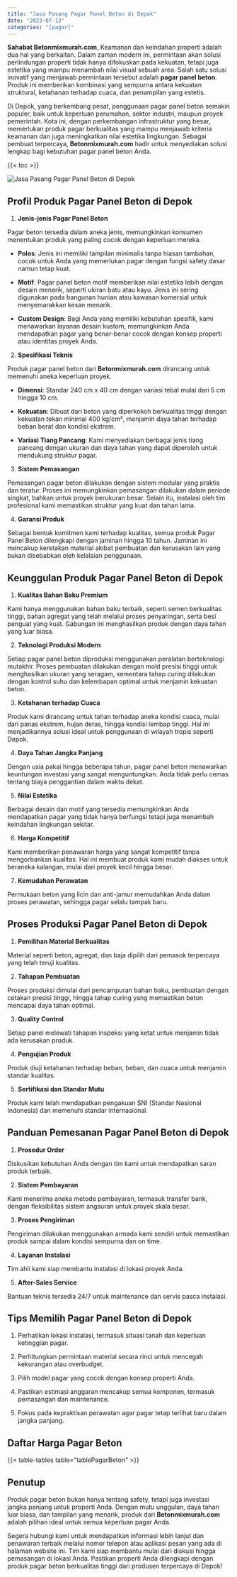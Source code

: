 ```yaml
---
title: "Jasa Pasang Pagar Panel Beton di Depok"
date: "2023-07-13"
categories: "[pagar]"
---
```


**Sahabat Betonmixmurah.com**, Keamanan dan keindahan properti adalah dua hal yang berkaitan. Dalam zaman modern ini, permintaan akan solusi perlindungan properti tidak hanya difokuskan pada kekuatan, tetapi juga estetika yang mampu menambah nilai visual sebuah area. Salah satu solusi inovatif yang menjawab permintaan tersebut adalah **pagar panel beton**. Produk ini memberikan kombinasi yang sempurna antara kekuatan struktural, ketahanan terhadap cuaca, dan penampilan yang estetis.  

Di Depok, yang berkembang pesat, penggunaan pagar panel beton semakin populer, baik untuk keperluan perumahan, sektor industri, maupun proyek pemerintah. Kota ini, dengan perkembangan infrastruktur yang besar, memerlukan produk pagar berkualitas yang mampu menjawab kriteria keamanan dan juga meningkatkan nilai estetika lingkungan. Sebagai pembuat terpercaya, **Betonmixmurah.com** hadir untuk menyediakan solusi lengkap bagi kebutuhan pagar panel beton Anda.

{{< toc >}}

![Jasa Pasang Pagar Panel Beton di Depok](/images/pagar/pagar-beton-26.jpg)

## Profil Produk Pagar Panel Beton di Depok

1. **Jenis-jenis Pagar Panel Beton**  

Pagar beton tersedia dalam aneka jenis, memungkinkan konsumen menentukan produk yang paling cocok dengan keperluan mereka.  

- **Polos**: Jenis ini memiliki tampilan minimalis tanpa hiasan tambahan, cocok untuk Anda yang memerlukan pagar dengan fungsi safety dasar namun tetap kuat.  

- **Motif**: Pagar panel beton motif memberikan nilai estetika lebih dengan desain menarik, seperti ukiran batu atau kayu. Jenis ini sering digunakan pada bangunan hunian atau kawasan komersial untuk menyemarakkan kesan menarik.  

- **Custom Design**: Bagi Anda yang memiliki kebutuhan spesifik, kami menawarkan layanan desain kustom, memungkinkan Anda mendapatkan pagar yang benar-benar cocok dengan konsep properti atau identitas proyek Anda.  

2. **Spesifikasi Teknis**  

Produk pagar panel beton dari **Betonmixmurah.com** dirancang untuk memenuhi aneka keperluan proyek.  

- **Dimensi**: Standar 240 cm x 40 cm dengan variasi tebal mulai dari 5 cm hingga 10 cm.  

- **Kekuatan**: Dibuat dari beton yang diperkokoh berkualitas tinggi dengan kekuatan tekan minimal 400 kg/cm², menjamin daya tahan terhadap beban berat dan kondisi ekstrem.  

- **Variasi Tiang Pancang**: Kami menyediakan berbagai jenis tiang pancang dengan ukuran dan daya tahan yang dapat diperoleh untuk mendukung struktur pagar.  

3. **Sistem Pemasangan**  

Pemasangan pagar beton dilakukan dengan sistem modular yang praktis dan teratur. Proses ini memungkinkan pemasangan dilakukan dalam periode singkat, bahkan untuk proyek berukuran besar. Selain itu, instalasi oleh tim profesional kami memastikan struktur yang kuat dan tahan lama.  

4. **Garansi Produk**  

Sebagai bentuk komitmen kami terhadap kualitas, semua produk Pagar Panel Beton dilengkapi dengan jaminan hingga 10 tahun. Jaminan ini mencakup keretakan material akibat pembuatan dan kerusakan lain yang bukan disebabkan oleh kelalaian penggunaan.

## Keunggulan Produk Pagar Panel Beton di Depok 

1. **Kualitas Bahan Baku Premium**  

Kami hanya menggunakan bahan baku terbaik, seperti semen berkualitas tinggi, bahan agregat yang telah melalui proses penyaringan, serta besi penguat yang kuat. Gabungan ini menghasilkan produk dengan daya tahan yang luar biasa.  

2. **Teknologi Produksi Modern**  

Setiap pagar panel beton diproduksi menggunakan peralatan berteknologi mutakhir. Proses pembuatan dilakukan dengan mold presisi tinggi untuk menghasilkan ukuran yang seragam, sementara tahap curing dilakukan dengan kontrol suhu dan kelembapan optimal untuk menjamin kekuatan beton.  

3. **Ketahanan terhadap Cuaca**  

Produk kami dirancang untuk tahan terhadap aneka kondisi cuaca, mulai dari panas ekstrem, hujan deras, hingga kondisi lembap tinggi. Hal ini menjadikannya solusi ideal untuk penggunaan di wilayah tropis seperti Depok.  

4. **Daya Tahan Jangka Panjang**  

Dengan usia pakai hingga beberapa tahun, pagar panel beton menawarkan keuntungan investasi yang sangat menguntungkan. Anda tidak perlu cemas tentang biaya penggantian dalam waktu dekat.  

5. **Nilai Estetika**  

Berbagai desain dan motif yang tersedia memungkinkan Anda mendapatkan pagar yang tidak hanya berfungsi tetapi juga menambah keindahan lingkungan sekitar.  

6. **Harga Kompetitif**  

Kami memberikan penawaran harga yang sangat kompetitif tanpa mengorbankan kualitas. Hal ini membuat produk kami mudah diakses untuk beraneka kalangan, mulai dari proyek kecil hingga besar.  

7. **Kemudahan Perawatan**  

Permukaan beton yang licin dan anti-jamur memudahkan Anda dalam proses perawatan, sehingga pagar selalu tampak baru.

## Proses Produksi Pagar Panel Beton di Depok

1. **Pemilihan Material Berkualitas**  

Material seperti beton, agregat, dan baja dipilih dari pemasok terpercaya yang telah teruji kualitas.

2. **Tahapan Pembuatan**  

Proses produksi dimulai dari pencampuran bahan baku, pembuatan dengan cetakan presisi tinggi, hingga tahap curing yang memastikan beton mencapai daya tahan optimal.

3. **Quality Control**  

Setiap panel melewati tahapan inspeksi yang ketat untuk menjamin tidak ada kerusakan produk.

4. **Pengujian Produk**  

Produk diuji ketahanan terhadap beban, beban, dan cuaca untuk menjamin standar kualitas.

5. **Sertifikasi dan Standar Mutu**  

Produk kami telah mendapatkan pengakuan SNI (Standar Nasional Indonesia) dan memenuhi standar internasional.

## Panduan Pemesanan Pagar Panel Beton di Depok

1. **Prosedur Order**  

Diskusikan kebutuhan Anda dengan tim kami untuk mendapatkan saran produk terbaik.

2. **Sistem Pembayaran**  

Kami menerima aneka metode pembayaran, termasuk transfer bank, dengan fleksibilitas sistem angsuran untuk proyek skala besar.

3. **Proses Pengiriman**  

Pengiriman dilakukan menggunakan armada kami sendiri untuk memastikan produk sampai dalam kondisi sempurna dan on time.

4. **Layanan Instalasi**  

Tim ahli kami siap membantu instalasi di lokasi proyek Anda.

5. **After-Sales Service**  

Bantuan teknis tersedia 24/7 untuk maintenance dan servis pasca instalasi.

## Tips Memilih Pagar Panel Beton di Depok

1. Perhatikan lokasi instalasi, termasuk situasi tanah dan keperluan ketinggian pagar.  

2. Perhitungkan permintaan material secara rinci untuk mencegah kekurangan atau overbudget.  

3. Pilih model pagar yang cocok dengan konsep properti Anda.  

4. Pastikan estimasi anggaran mencakup semua komponen, termasuk pemasangan dan maintenance.  

5. Fokus pada kepraktisan perawatan agar pagar tetap terlihat baru dalam jangka panjang.

## Daftar Harga Pagar Beton

{{< table-tables table="tablePagarBeton" >}}

## Penutup

Produk pagar beton bukan hanya tentang safety, tetapi juga investasi jangka panjang untuk properti Anda. Dengan mutu unggulan, daya tahan luar biasa, dan tampilan yang menarik, produk dari **Betonmixmurah.com** adalah pilihan ideal untuk semua keperluan pagar Anda.  

Segera hubungi kami untuk mendapatkan informasi lebih lanjut dan penawaran terbaik melalui nomor telepon atau aplikasi pesan yang ada di halaman website ini. Tim kami siap membantu mulai dari diskusi hingga pemasangan di lokasi Anda. Pastikan properti Anda dilengkapi dengan produk pagar beton berkualitas tinggi dari produsen terpercaya di Depok!